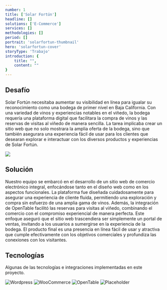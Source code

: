 ```yaml
---
number: 1
title: ['Solar Fortún']
headline: []
solutions: ['E-Commerce']
services: []
methodologies: []
period: []
portrait: 'solarfortun-thumbnail'
hero: 'solarfortun-cover'
storyType: 'Trabajo'
introduction: {
    title: "",
    content: ""
}
---
```


## Desafío

Solar Fortún necesitaba aumentar su visibilidad en línea para igualar su reconocimiento como una bodega de primer nivel en Baja California. Con una variedad de vinos y experiencias notables en el viñedo, la bodega requería una plataforma digital que facilitara la compra de vinos y las reservas de visitas al viñedo de manera sencilla. La tarea implicaba crear un sitio web que no solo mostrara la amplia oferta de la bodega, sino que también asegurara una experiencia fácil de usar para los clientes que desearan explorar e interactuar con los diversos productos y experiencias de Solar Fortún.

![](/work/solarfortun-figure-01.jpg)

## Solución

Nuestro equipo se embarcó en el desarrollo de un sitio web de comercio electrónico integral, enfocándose tanto en el diseño web como en los aspectos funcionales. La plataforma fue diseñada cuidadosamente para asegurar una experiencia de cliente fluida, permitiendo una exploración y compra sin esfuerzo de una amplia gama de vinos. Además, la integración de OpenTable facilitó las reservas para visitas al viñedo, combinando el comercio con el compromiso experiencial de manera perfecta. Este enfoque aseguró que el sitio web trascendiera ser simplemente un portal de ventas, invitando a los usuarios a sumergirse en la experiencia de la bodega. El producto final es una presencia en línea fácil de usar y atractiva que cumple efectivamente con los objetivos comerciales y profundiza las conexiones con los visitantes.

## Tecnologías

Algunas de las tecnologías e integraciones implementadas en este proyecto.

<div class="story_story__mainContent__technologies__v5XXm">
  <div class="story_story__mainContent__technologies__images__6NSg5">
    <div>
      <img loading="lazy" src="/technologies/wordpress.svg" alt="Wordpress"/>
      <img loading="lazy" src="/technologies/woocommerce.svg" alt="WooCommerce"/>
      <img loading="lazy" src="/technologies/opentable.svg" alt="OpenTable"/>
      <img loading="lazy" src="/technologies/placeholder.svg" alt="Placeholder"/>
    </div>
  </div>
</div>